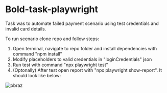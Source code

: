 # Bold-task-playwright

Task was to automate failed payment scenario using test credentials and invalid card details.

To run scenario clone repo and follow steps:

1. Open terminal, navigate to repo folder and install dependencies with command "npm install"
2. Modify placeholders to valid credentials in "loginCredentials" json
3. Run test with command "npx playwright test"
4. (Optonally) After test open report with "npx playwright show-report". It should look like below:

![obraz](https://github.com/mikolajnowaczyk/bold-task-playwright/assets/22079260/6fbe336d-66e7-41c8-97e1-aeefec07c617)

